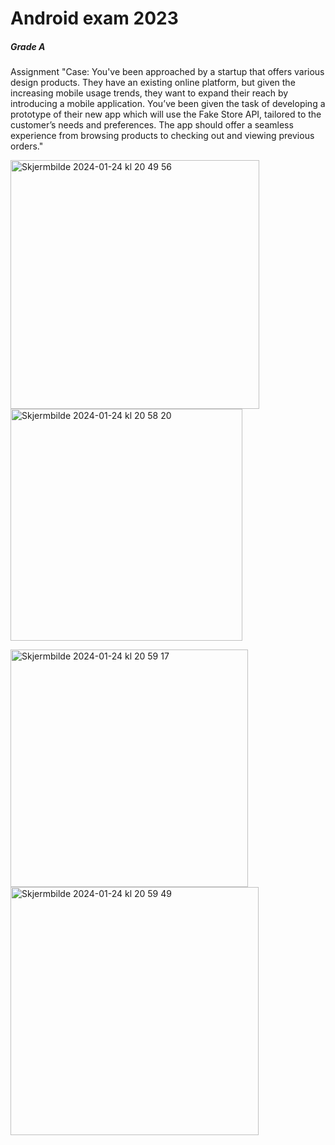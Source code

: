 # Android exam 2023

##### Grade A

Assignment
"Case:
You've been approached by a startup that offers various design products. They have an existing online platform, but given the increasing mobile usage trends, they want to expand their reach by introducing a mobile application.
You’ve been given the task of developing a prototype of their new app which will use the Fake Store API, tailored to the customer’s needs and preferences. The app should offer a seamless experience from browsing products to checking out and viewing previous orders."

<img width="398" alt="Skjermbilde 2024-01-24 kl  20 49 56" src="https://github.com/kath0809/Android-Exam-2023/assets/114475257/5d38da44-3402-4c6c-a666-d94bdb44e4ed">   <img width="371" alt="Skjermbilde 2024-01-24 kl  20 58 20" src="https://github.com/kath0809/Android-Exam-2023/assets/114475257/308571bb-2eee-4188-b3a9-0d74f7ac6180">

<img width="380" alt="Skjermbilde 2024-01-24 kl  20 59 17" src="https://github.com/kath0809/Android-Exam-2023/assets/114475257/1586453b-66cb-4861-a897-37b4942878a3"> <img width="397" alt="Skjermbilde 2024-01-24 kl  20 59 49" src="https://github.com/kath0809/Android-Exam-2023/assets/114475257/260c751f-5dce-4746-aeea-e6aeab5b3064">



